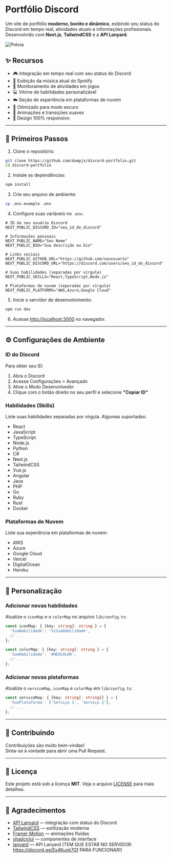 # Portfólio Discord

Um site de portfólio **moderno, bonito e dinâmico**, exibindo seu status do Discord em tempo real, atividades atuais e informações profissionais.  
Desenvolvido com **Next.js**, **TailwindCSS** e a **API Lanyard**.

![Prévia](https://imgur.com/a/h0aakUJ)

## ✨ Recursos

- 🎮 Integração em tempo real com seu status do Discord
- 🎵 Exibição da música atual do Spotify
- 🎯 Monitoramento de atividades em jogos
- 💻 Vitrine de habilidades personalizável
- ☁️ Seção de experiência em plataformas de nuvem
- 🌙 Otimizado para modo escuro
- 🎨 Animações e transições suaves
- 📱 Design 100% responsivo

---

## 🚀 Primeiros Passos

1. Clone o repositório:
```bash
git clone https://github.com/dumpjs/discord-portfolio.git
cd discord-portfolio
```

2. Instale as dependências:
```bash
npm install
```

3. Crie seu arquivo de ambiente:
```bash
cp .env.example .env
```

4. Configure suas variáveis no `.env`:
```env
# ID do seu usuário Discord
NEXT_PUBLIC_DISCORD_ID="seu_id_do_discord"

# Informações pessoais
NEXT_PUBLIC_NAME="Seu Nome"
NEXT_PUBLIC_BIO="Sua descrição ou bio"

# Links sociais
NEXT_PUBLIC_GITHUB_URL="https://github.com/seuusuario"
NEXT_PUBLIC_DISCORD_URL="https://discord.com/users/seu_id_do_discord"

# Suas habilidades (separadas por vírgula)
NEXT_PUBLIC_SKILLS="React,TypeScript,Node.js"

# Plataformas de nuvem (separadas por vírgula)
NEXT_PUBLIC_PLATFORMS="AWS,Azure,Google Cloud"
```

5. Inicie o servidor de desenvolvimento:
```bash
npm run dev
```

6. Acesse [http://localhost:3000](http://localhost:3000) no navegador.

---

## ⚙️ Configurações de Ambiente

### ID do Discord
Para obter seu ID:
1. Abra o Discord
2. Acesse Configurações > Avançado
3. Ative o Modo Desenvolvedor
4. Clique com o botão direito no seu perfil e selecione **"Copiar ID"**

### Habilidades (Skills)
Liste suas habilidades separadas por vírgula. Algumas suportadas:
- React
- JavaScript
- TypeScript
- Node.js
- Python
- C#
- Next.js
- TailwindCSS
- Vue.js
- Angular
- Java
- PHP
- Go
- Ruby
- Rust
- Docker

### Plataformas de Nuvem
Liste sua experiência em plataformas de nuvem:
- AWS
- Azure
- Google Cloud
- Vercel
- DigitalOcean
- Heroku

---

## 🎨 Personalização

### Adicionar novas habilidades
Atualize o `iconMap` e o `colorMap` no arquivo `lib/config.ts`:

```typescript
const iconMap: { [key: string]: string } = {
  'SuaHabilidade': 'SiSuaHabilidade',
  // ...
};

const colorMap: { [key: string]: string } = {
  'SuaHabilidade': '#HEXCOLOR',
  // ...
};
```

### Adicionar novas plataformas
Atualize o `serviceMap`, `iconMap` e `colorMap` em `lib/config.ts`:

```typescript
const serviceMap: { [key: string]: string[] } = {
  'SuaPlataforma': ['Serviço 1', 'Serviço 2'],
  // ...
};
```

---

## 🤝 Contribuindo

Contribuições são muito bem-vindas!  
Sinta-se à vontade para abrir uma Pull Request.

---

## 📄 Licença

Este projeto está sob a licença **MIT**. Veja o arquivo [LICENSE](LICENSE) para mais detalhes.

---

## 🙌 Agradecimentos

- [API Lanyard](https://github.com/Phineas/lanyard) — integração com status do Discord
- [TailwindCSS](https://tailwindcss.com) — estilização moderna
- [Framer Motion](https://www.framer.com/motion/) — animações fluidas
- [shadcn/ui](https://ui.shadcn.com) — componentes de interface
- [lanyard](https://api.lanyard.rest/) — API Lanyard (TEM QUE ESTAR NO SERVIDOR: https://discord.gg/Es4Kunk7Gf PARA FUNCIONAR!)
